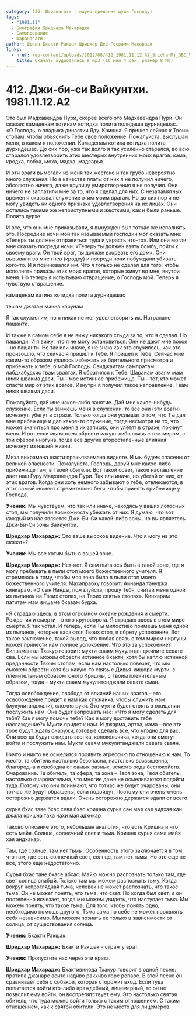```yaml
---
category: (36. Шаранагати - наука предания души Господу)
tags:
  - "1981.11"
  - Биография Шридхара Махараджа
  - Самопредание
  - Шаранагати
author: Шрила Бхакти Ракшак Шридхар Дев-Госвами Махарадж
links:
  - href: /wp-content/uploads/2012/08/412_1981.11.12.A2_SridharMj_GBC_Vaykunthi.mp3
    title: Скачать аудиозапись в mp3 (16 мин 4 сек, размер 8 Мб)
---
```


# 412. Джи-би-си Вайкунтхи. 1981.11.12.A2

Это был Мадхавендра Пури, скорее всего это Мадхавендра Пури. Он сказал: камаденам котинам котидха полита полидеша дурнидешас.\
«О Господь, о владыка династии Яду. Кришна! Я пришел сейчас к Твоим стопам, чтобы объяснить Тебе свое положение. Пожалуйста, выслушай меня, в каком я положении. Камаденам котина котидха полита дурхидешас. До сих пор, уже так долго я так усиленно старался, во всю старался удовлетворить этих шестерых внутренних моих врагов: кама, кродха, лобха, моха, мадха, мадсарья.

И эти враги вымогали из меня так жестоко и так грубо невероятно много служения. Но в качестве платы от них я не получил ничего, абсолютно ничего, даже крупицу умиротворения я не получил. Они ничего не заплатили мне за то, что я сделал для них. С незапамятных времен я оказывал служение этим моим врагам. Но до сих пор я не могу увидеть ни одного признака удовлетворения на их лицах. Они остались такими же неприступными и жесткими, как и были раньше. Полита дурхе.

И все, что они мне приказывали, я вынужден был тотчас же исполнять это. Посредине ночи мой так называемый господин мог сказать мне: «Теперь ты должен отправиться туда и украсть что-то». Или они могли мне сказать посреди ночи: «Теперь ты должен взять бомбу, пойти к своему врагу. Он твой враг, ты должен взорвать его дом». Они вызывали во мне гнев (кродху) и посреди ночи побуждали убивать кого-то. И я повиновался им. Что я только не сделал для того, чтобы исполнять приказы этих моих врагов, которые живут во мне, внутри меня. Но теперь я испытываю отвращение, о Господь мой. Теперь я чувствую отвращение.

камаденам катина котидха полита дурнидешас

тешам джатам маина карунам

Я так служил им, но я никак не мог удовлетворить их. Натрапано пашанти.

И также в самом себе я не вижу никакого стыда за то, что я сделал. Но пашанди. И я вижу, что я не могу остановиться. Они не дают мне покоя – но пашанти. Но так или иначе, я не знаю как это случилось, как это произошло, что сейчас я пришел к Тебе. Я пришел к Тебе. Сейчас мне каким-то образом удалось избежать их бдительного присмотра и прибежать к тебе, о мой Господь. Свиджаитам сампратам лабдхабудхис твам сваятах. Я обратился к Тебе. Шаранам аваям мам ниюк швакма даси. Ты – мое истинное прибежище. Ты – тот, кто может спасти мир от этих врагов. Изнутри я получил такое направление. Твам ниюк швакма даси.

Пожалуйста, дай мне какое-либо занятие. Дай мне какое-нибудь служение. Если ты займешь меня в служении, то все они (эти враги) исчезнут, убегут в страхе. Только когда они услышат о том, что Ты дал мне прибежище и дал какое-то служение, тогда несмотря на то, что может значиться про меня в их записях, они улетят в страхе, покинут меня. И вот если мы можем обрести какую-либо связь с тем миром, с той сферой ниргуна, тогда все другие второстепенные влияния исчезнут из нашей жизни.

Миха викрамана шасти пракьяваемана видьяте. И мы будем спасены от великой опасности. Пожалуйста, Господь, даруй мне какое-либо прибежище там, в Твоей обители. Вот такой совет, такое наставление дает наш Гуру Мадхавендра Пури. Так или иначе, но убегай от них, от этих врагов. Когда они хоть немного забывают о тебе, отвлекаются, в этот самый момент стремительно беги, чтобы принять прибежище у Господа.

**Ученик:** Мы чувствуем, что так или иначе, находясь у ваших лотосных стоп, мы получили возможность убежать от них. Я думаю, что вот каждый из нас является Джи-Би-Си какой-либо зоны, но вы являетесь Джи-Би-Си зоны Вайкунтхи.

**Шридхар Махарадж:** Это ваше высокое видение. Что я могу на это сказать?

**Ученик:** Мы все хотим быть в вашей зоне.

**Шридхар Махарадж:** Нет-нет. Я сам пытаюсь быть в такой зоне, где я могу пребывать в пыли стоп моего божественного учителя. Я стремлюсь к тому, чтобы моя зона была в пыли стоп моего божественного учителя. Махапрабху говорит: Аинанда тануджа кинкарам. «О сын Нанды, пожалуйста, прошу Тебя, считай меня одной из пылинок на Твоих стопах, на Твоих святых стопах». Кинкарам патитам мам вишаме бхавам будха.

«Я страдаю здесь, в этом огромном океане рождения и смерти. Рождения и смерти – этого круговорота. Я страдаю здесь в этом мире смерти. Я так устал. И теперь, если Ты милостиво примешь меня одной из пылинок, которые касаются Твоих стоп, я обрету успокоение. Вот такое заключение, такой вывод, что любая связь с тем миром ниргуны может принести нам полное успокоение. Что это за успокоение? Билвамангал Тхакур говорит: мукти сваям мукулитан джилите севате сва. Если мы можем обрести истинное бхакти, хотя бы каплю истинной преданности Твоим стопам, если нам настолько повезет, что мы сможем обрести хотя бы какую-то связь с Дивья-кишора мурти, с пленительным образом юного Кришны, с Твоим пленительным образом, тогда – мукти сваям мукулитенджали севате сман.

Тогда освобождение, свобода от влияний наших врагов – это освобождение придет к нам как служанка, чтобы служить нам (мукулитанджали), сложив руки. Это мукти будет стоять в ожидании послужить нам. Она будет вопрошать нас: «Что я могу сделать для тебя? Как я могу помочь тебе? Как я могу доставить тебе наслаждение?» Мукти придет к нам. И джарма, артха, кама – все эти трое будут ждать снаружи, готовые сделать все, что угодно для вас. Они всегда будут ожидать звонка, колокольчика, когда они смогут войти и послужить нам. Мукти сваям мукулитанджали севате сваян.

Ничто и никто не осмелится проявить агрессию по отношению к нам. То место, та обитель настолько безопасна, настолько возвышенна, благородна и свободна от самых разных, всякого рода беспокойств. Очарование. Та обитель, та сфера, та зона – Твоя зона, Твоя обитель, настолько очаровательна, что многие даже не осмеливаются подойти туда. Потому что они понимают, что тотчас же будут очарованы, они тотчас же будут обращены, если подойдут. Поэтому они очень-очень осторожно держатся вдали. Очень осторожно держатся вдали от всего.

сурья бхас таве бхас сева бхас кришна сурья сан мая хая видхая кан джала кришна таха нахи мая адхикар

Таково описание этого, небольшая аналогия, что есть Кришна и что есть майя. Солнце, солнечный свет и тьма. Кришна сурья сама майя хая андхакар.

Там, где солнце, там нет тьмы. Особенность этого заключается в том, что там, где есть солнечный свет, солнце, там нет тьмы. Но это еще не все, этого еще недостаточно.

Сурья бхас тане бхасе абхас. Майю можно распознать только там, где свет солнца слабый. Только там мы можем распознать тьму. Когда вокруг непроглядная тьма, человек не может распознать, что такое тьма. Он не может понять, что тьма, что свет. Но когда был свет, и он постепенно исчезает, тогда мы можем увидеть, что наступает тьма. Мы можем понять, что такое тьма. Для того, чтобы понять одно, необходимо помощь другого. Тьма сама по себе не может проявлять себя независимо. Мы можем познать ее только в зависимости от солнца, от существования солнца.

**Ученик:** Бхакти Ракшак.

**Шридхар Махарадж:** Бхакти Ракшак – страж у врат.

**Ученик:** Пропустите нас через эти врата.

**Шридхар Махарадж:** Бхактивинода Тхакур говорит в одной песне: пратипа джанаре асите надиво ракхиво горе ропаре. В этой песне он сравнивает себя с собакой, которая сторожит вход. Если туда попытается войти кто-либо враждебный, лицемерный, то он не позволит ему войти, он воспрепятствует ему. Это настолько святая обитель, что туда можно войти только с таким отношением. С таким отношением, как к святой обители. Это не место для лицемеров.

